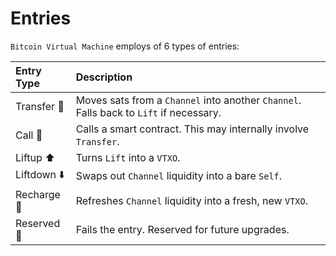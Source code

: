 # Entries
`Bitcoin Virtual Machine` employs of 6 types of entries:

| Entry Type       |  Description                                                                           |
|:-----------------|:---------------------------------------------------------------------------------------|
| Transfer 💸      | Moves sats from a `Channel` into another `Channel`. Falls back to `Lift` if necessary. |
| Call 📡          | Calls a smart contract. This may internally involve `Transfer`.                        |
| Liftup ⬆️        | Turns `Lift` into a `VTXO`.                                                            |
| Liftdown ⬇️      | Swaps out `Channel` liquidity into a bare `Self`.                                      |
| Recharge 🔋      | Refreshes `Channel` liquidity into a fresh, new `VTXO`.                                |
| Reserved 📁      | Fails the entry. Reserved for future upgrades.                                         |